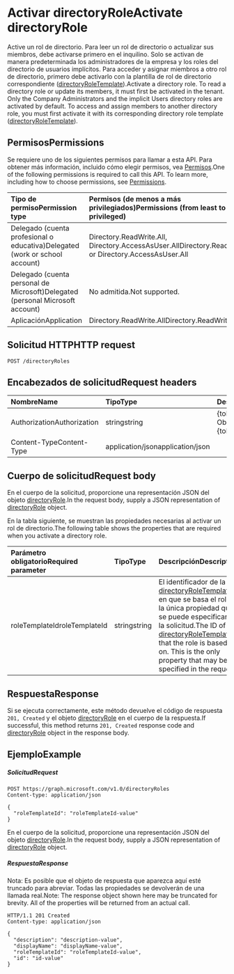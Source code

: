 # <a name="activate-directoryrole"></a><span data-ttu-id="e1b29-101">Activar directoryRole</span><span class="sxs-lookup"><span data-stu-id="e1b29-101">Activate directoryRole</span></span>

<span data-ttu-id="e1b29-p101">Active un rol de directorio. Para leer un rol de directorio o actualizar sus miembros, debe activarse primero en el inquilino. Solo se activan de manera predeterminada los administradores de la empresa y los roles del directorio de usuarios implícitos. Para acceder y asignar miembros a otro rol de directorio, primero debe activarlo con la plantilla de rol de directorio correspondiente ([directoryRoleTemplate](../resources/directoryroletemplate.md)).</span><span class="sxs-lookup"><span data-stu-id="e1b29-p101">Activate a directory role. To read a directory role or update its members, it must first be activated in the tenant. Only the Company Administrators and the implicit Users directory roles are activated by default. To access and assign members to another directory role, you must first activate it with its corresponding directory role template ([directoryRoleTemplate](../resources/directoryroletemplate.md)).</span></span>

## <a name="permissions"></a><span data-ttu-id="e1b29-106">Permisos</span><span class="sxs-lookup"><span data-stu-id="e1b29-106">Permissions</span></span>
<span data-ttu-id="e1b29-p102">Se requiere uno de los siguientes permisos para llamar a esta API. Para obtener más información, incluido cómo elegir permisos, vea [Permisos](../../../concepts/permissions_reference.md).</span><span class="sxs-lookup"><span data-stu-id="e1b29-p102">One of the following permissions is required to call this API. To learn more, including how to choose permissions, see [Permissions](../../../concepts/permissions_reference.md).</span></span>

|<span data-ttu-id="e1b29-109">Tipo de permiso</span><span class="sxs-lookup"><span data-stu-id="e1b29-109">Permission type</span></span>      | <span data-ttu-id="e1b29-110">Permisos (de menos a más privilegiados)</span><span class="sxs-lookup"><span data-stu-id="e1b29-110">Permissions (from least to most privileged)</span></span>              | 
|:--------------------|:---------------------------------------------------------| 
|<span data-ttu-id="e1b29-111">Delegado (cuenta profesional o educativa)</span><span class="sxs-lookup"><span data-stu-id="e1b29-111">Delegated (work or school account)</span></span> | <span data-ttu-id="e1b29-112">Directory.ReadWrite.All, Directory.AccessAsUser.All</span><span class="sxs-lookup"><span data-stu-id="e1b29-112">Directory.ReadWrite.All or Directory.AccessAsUser.All</span></span>    | 
|<span data-ttu-id="e1b29-113">Delegado (cuenta personal de Microsoft)</span><span class="sxs-lookup"><span data-stu-id="e1b29-113">Delegated (personal Microsoft account)</span></span> | <span data-ttu-id="e1b29-114">No admitida.</span><span class="sxs-lookup"><span data-stu-id="e1b29-114">Not supported.</span></span>    | 
|<span data-ttu-id="e1b29-115">Aplicación</span><span class="sxs-lookup"><span data-stu-id="e1b29-115">Application</span></span> | <span data-ttu-id="e1b29-116">Directory.ReadWrite.All</span><span class="sxs-lookup"><span data-stu-id="e1b29-116">Directory.ReadWrite.All</span></span> | 

## <a name="http-request"></a><span data-ttu-id="e1b29-117">Solicitud HTTP</span><span class="sxs-lookup"><span data-stu-id="e1b29-117">HTTP request</span></span>
<!-- { "blockType": "ignored" } -->
```http
POST /directoryRoles

```
## <a name="request-headers"></a><span data-ttu-id="e1b29-118">Encabezados de solicitud</span><span class="sxs-lookup"><span data-stu-id="e1b29-118">Request headers</span></span>
| <span data-ttu-id="e1b29-119">Nombre</span><span class="sxs-lookup"><span data-stu-id="e1b29-119">Name</span></span>       | <span data-ttu-id="e1b29-120">Tipo</span><span class="sxs-lookup"><span data-stu-id="e1b29-120">Type</span></span> | <span data-ttu-id="e1b29-121">Descripción</span><span class="sxs-lookup"><span data-stu-id="e1b29-121">Description</span></span>|
|:---------------|:--------|:----------|
| <span data-ttu-id="e1b29-122">Authorization</span><span class="sxs-lookup"><span data-stu-id="e1b29-122">Authorization</span></span>  | <span data-ttu-id="e1b29-123">string</span><span class="sxs-lookup"><span data-stu-id="e1b29-123">string</span></span>  | <span data-ttu-id="e1b29-p103">{token} de portador. Obligatorio.</span><span class="sxs-lookup"><span data-stu-id="e1b29-p103">Bearer {token}. Required.</span></span> |
| <span data-ttu-id="e1b29-126">Content-Type</span><span class="sxs-lookup"><span data-stu-id="e1b29-126">Content-Type</span></span>  | <span data-ttu-id="e1b29-127">application/json</span><span class="sxs-lookup"><span data-stu-id="e1b29-127">application/json</span></span>  |

## <a name="request-body"></a><span data-ttu-id="e1b29-128">Cuerpo de solicitud</span><span class="sxs-lookup"><span data-stu-id="e1b29-128">Request body</span></span>
<span data-ttu-id="e1b29-129">En el cuerpo de la solicitud, proporcione una representación JSON del objeto [directoryRole](../resources/directoryrole.md).</span><span class="sxs-lookup"><span data-stu-id="e1b29-129">In the request body, supply a JSON representation of [directoryRole](../resources/directoryrole.md) object.</span></span>

<span data-ttu-id="e1b29-130">En la tabla siguiente, se muestran las propiedades necesarias al activar un rol de directorio.</span><span class="sxs-lookup"><span data-stu-id="e1b29-130">The following table shows the properties that are required when you activate a directory role.</span></span>

|<span data-ttu-id="e1b29-131">Parámetro obligatorio</span><span class="sxs-lookup"><span data-stu-id="e1b29-131">Required parameter</span></span> | <span data-ttu-id="e1b29-132">Tipo</span><span class="sxs-lookup"><span data-stu-id="e1b29-132">Type</span></span> | <span data-ttu-id="e1b29-133">Descripción</span><span class="sxs-lookup"><span data-stu-id="e1b29-133">Description</span></span>|
|:---------|:---------|:---------|
|<span data-ttu-id="e1b29-134">roleTemplateId</span><span class="sxs-lookup"><span data-stu-id="e1b29-134">roleTemplateId</span></span> | <span data-ttu-id="e1b29-135">string</span><span class="sxs-lookup"><span data-stu-id="e1b29-135">string</span></span> | <span data-ttu-id="e1b29-p104">El identificador de la [directoryRoleTemplate](../resources/directoryroletemplate.md) en que se basa el rol. Es la única propiedad que se puede especificar en la solicitud.</span><span class="sxs-lookup"><span data-stu-id="e1b29-p104">The ID of the [directoryRoleTemplate](../resources/directoryroletemplate.md) that the role is based on. This is the only property that may be specified in the request.</span></span>|

## <a name="response"></a><span data-ttu-id="e1b29-138">Respuesta</span><span class="sxs-lookup"><span data-stu-id="e1b29-138">Response</span></span>

<span data-ttu-id="e1b29-139">Si se ejecuta correctamente, este método devuelve el código de respuesta `201, Created` y el objeto [directoryRole](../resources/directoryrole.md) en el cuerpo de la respuesta.</span><span class="sxs-lookup"><span data-stu-id="e1b29-139">If successful, this method returns `201, Created` response code and [directoryRole](../resources/directoryrole.md) object in the response body.</span></span>

## <a name="example"></a><span data-ttu-id="e1b29-140">Ejemplo</span><span class="sxs-lookup"><span data-stu-id="e1b29-140">Example</span></span>
##### <a name="request"></a><span data-ttu-id="e1b29-141">Solicitud</span><span class="sxs-lookup"><span data-stu-id="e1b29-141">Request</span></span>

<!-- {
  "blockType": "request",
  "name": "create_directoryrole_from_directoryroles"
}-->
```http
POST https://graph.microsoft.com/v1.0/directoryRoles
Content-type: application/json

{
  "roleTemplateId": "roleTemplateId-value"
}
```
<span data-ttu-id="e1b29-142">En el cuerpo de la solicitud, proporcione una representación JSON del objeto [directoryRole](../resources/directoryrole.md).</span><span class="sxs-lookup"><span data-stu-id="e1b29-142">In the request body, supply a JSON representation of [directoryRole](../resources/directoryrole.md) object.</span></span>
##### <a name="response"></a><span data-ttu-id="e1b29-143">Respuesta</span><span class="sxs-lookup"><span data-stu-id="e1b29-143">Response</span></span>
<span data-ttu-id="e1b29-p105">Nota: Es posible que el objeto de respuesta que aparezca aquí esté truncado para abreviar. Todas las propiedades se devolverán de una llamada real.</span><span class="sxs-lookup"><span data-stu-id="e1b29-p105">Note: The response object shown here may be truncated for brevity. All of the properties will be returned from an actual call.</span></span>
<!-- {
  "blockType": "response",
  "truncated": true,
  "@odata.type": "microsoft.graph.directoryRole"
} -->
```http
HTTP/1.1 201 Created
Content-type: application/json

{
  "description": "description-value",
  "displayName": "displayName-value",
  "roleTemplateId": "roleTemplateId-value",
  "id": "id-value"
}
```

<!-- uuid: 8fcb5dbc-d5aa-4681-8e31-b001d5168d79
2015-10-25 14:57:30 UTC -->
<!-- {
  "type": "#page.annotation",
  "description": "Create directoryRole",
  "keywords": "",
  "section": "documentation",
  "tocPath": ""
}-->
